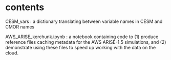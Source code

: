 # contents

CESM_vars : a dictionary translating between variable names in CESM and CMOR names

AWS_ARISE_kerchunk.ipynb : a notebook containing code to (1) produce reference files caching metadata for the AWS ARISE-1.5 simulations, and (2) demonstrate using these files to speed up working with the data on the cloud. 
